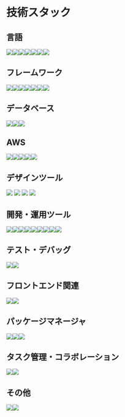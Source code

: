 # 技術スタック
## 言語
<div style="display: flex;">
  <img src="https://img.shields.io/badge/-python-rgba(0,0,0,0)?logo=python&style=for-the-badge" />
  <img src="https://img.shields.io/badge/-php-rgba(0,0,0,0)?logo=php&style=for-the-badge" />
  <img src="https://img.shields.io/badge/-javascript-rgba(0,0,0,0)?logo=javascript&style=for-the-badge" />
  <img src="https://img.shields.io/badge/-typescript-rgba(0,0,0,0)?logo=typescript&style=for-the-badge" />
  <img src="https://img.shields.io/badge/-go-rgba(0,0,0,0)?logo=go&style=for-the-badge" />
  <img src="https://img.shields.io/badge/-html5-rgba(0,0,0,0)?logo=html5&style=for-the-badge" />
  <img src="https://img.shields.io/badge/-css3-rgba(0,0,0,0)?logo=css3&style=for-the-badge" />
</div>

## フレームワーク
<div style="display: flex;">
  <img src="https://img.shields.io/badge/-django-rgba(0,0,0,0)?logo=django&style=for-the-badge" />
  <img src="https://img.shields.io/badge/-flask-rgba(0,0,0,0)?logo=flask&style=for-the-badge" />
  <img src="https://img.shields.io/badge/-fastapi-rgba(0,0,0,0)?logo=fastapi&style=for-the-badge" />
  <img src="https://img.shields.io/badge/-laravel-rgba(0,0,0,0)?logo=laravel&style=for-the-badge" />
  <img src="https://img.shields.io/badge/-next.js-rgba(0,0,0,0)?logo=next.js&style=for-the-badge" />
  <img src="https://img.shields.io/badge/-react-rgba(0,0,0,0)?logo=react&style=for-the-badge" />
  <img src="https://img.shields.io/badge/-gin-rgba(0,0,0,0)?logo=gin&style=for-the-badge" />
</div>

## データベース
<div style="display: flex;">
  <img src="https://img.shields.io/badge/-mysql-rgba(0,0,0,0)?logo=mysql&style=for-the-badge" />
  <img src="https://img.shields.io/badge/-postgresql-rgba(0,0,0,0)?logo=postgresql&style=for-the-badge" />
  <img src="https://img.shields.io/badge/-redis-rgba(0,0,0,0)?logo=redis&style=for-the-badge" />
</div>

## AWS
<div style="display: flex;">
  <img src="https://img.shields.io/badge/-amazonec2-rgba(0,0,0,0)?logo=amazonec2&style=for-the-badge" />
  <img src="https://img.shields.io/badge/-amazonecs-rgba(0,0,0,0)?logo=amazonecs&style=for-the-badge" />
  <img src="https://img.shields.io/badge/-amazonrds-rgba(0,0,0,0)?logo=amazonrds&style=for-the-badge" />
  <img src="https://img.shields.io/badge/-amazons3-rgba(0,0,0,0)?logo=amazons3&style=for-the-badge" />
  <img src="https://img.shields.io/badge/-amazonroute53-rgba(0,0,0,0)?logo=amazonroute53&style=for-the-badge" />
</div>

## デザインツール
<div>
  <img src="https://img.shields.io/badge/-figma-rgba(0,0,0,0)?logo=figma&style=for-the-badge" />
  <img src="https://img.shields.io/badge/-adobexd-rgba(0,0,0,0)?logo=adobexd&style=for-the-badge" />
  <img src="https://img.shields.io/badge/-adobeillustrator-rgba(0,0,0,0)?logo=adobeillustrator&style=for-the-badge" />
  <img src="https://img.shields.io/badge/-adobephotoshop-rgba(0,0,0,0)?logo=adobephotoshop&style=for-the-badge" />
</div>

## 開発・運用ツール
<div style="display: flex;"> <img src="https://img.shields.io/badge/-phpstorm-rgba(0,0,0,0)?logo=phpstorm&style=for-the-badge" /> <img src="https://img.shields.io/badge/-postman-rgba(0,0,0,0)?logo=postman&style=for-the-badge" /> <img src="https://img.shields.io/badge/-docker-rgba(0,0,0,0)?logo=docker&style=for-the-badge" /> <img src="https://img.shields.io/badge/-nginx-rgba(0,0,0,0)?logo=nginx&style=for-the-badge" /> <img src="https://img.shields.io/badge/-terraform-rgba(0,0,0,0)?logo=terraform&style=for-the-badge" /> <img src="https://img.shields.io/badge/-git-rgba(0,0,0,0)?logo=git&style=for-the-badge" /> <img src="https://img.shields.io/badge/-eslint-rgba(0,0,0,0)?logo=github&style=for-the-badge" /> <img src="https://img.shields.io/badge/-mamp-rgba(0,0,0,0)?logo=mamp&style=for-the-badge" /> <img src="https://img.shields.io/badge/-mamp-rgba(0,0,0,0)?logo=eslint&style=for-the-badge" /></div>

## テスト・デバッグ
<div style="display: flex;"> <img src="https://img.shields.io/badge/-jest-rgba(0,0,0,0)?logo=jest&style=for-the-badge" /> <img src="https://img.shields.io/badge/-storybook-rgba(0,0,0,0)?logo=storybook&style=for-the-badge" /> </div>

## フロントエンド関連
<div style="display: flex;"> <img src="https://img.shields.io/badge/-tailwindcss-rgba(0,0,0,0)?logo=tailwindcss&style=for-the-badge" /> <img src="https://img.shields.io/badge/-jquery-rgba(0,0,0,0)?logo=jquery&style=for-the-badge" /> </div>

## パッケージマネージャ
<div style="display: flex;"> <img src="https://img.shields.io/badge/-composer-rgba(0,0,0,0)?logo=composer&style=for-the-badge" /> <img src="https://img.shields.io/badge/-npm-rgba(0,0,0,0)?logo=npm&style=for-the-badge" /> <img src="https://img.shields.io/badge/-yarn-rgba(0,0,0,0)?logo=yarn&style=for-the-badge" /> </div>


## タスク管理・コラボレーション
<div style="display: flex;"> <img src="https://img.shields.io/badge/-jira-rgba(0,0,0,0)?logo=jira&style=for-the-badge" /> <img src="https://img.shields.io/badge/-zenn-rgba(0,0,0,0)?logo=zenn&style=for-the-badge" /> </div>

## その他
<div style="display: flex;"> <img src="https://img.shields.io/badge/-jinja-rgba(0,0,0,0)?logo=jinja&style=for-the-badge" /> <img src="https://img.shields.io/badge/-turborepo-rgba(0,0,0,0)?logo=turborepo&style=for-the-badge" /> </div>


